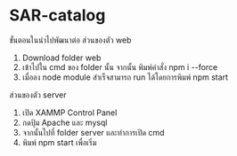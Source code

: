 # SAR-catalog
ขั้นตอนในนำไปพัฒนาต่อ
ส่วนของตัว web
1. Download folder web 
2. เข้าไปใน cmd ของ folder นั้น จากนั้น พิมพ์คำสั่ง npm i --force
3. เมื่อลง node module สำเร็จสามารถ run ได้โดยการพิมพ์ npm start

ส่วนของตัว server
1. เปิด XAMMP Control Panel
2. กดปุ้ม Apache และ mysql
3. จากนั้นไปที่ folder server และทำการเปิด cmd
4. พิมพ์ npm start เพื่อเริ่ม
